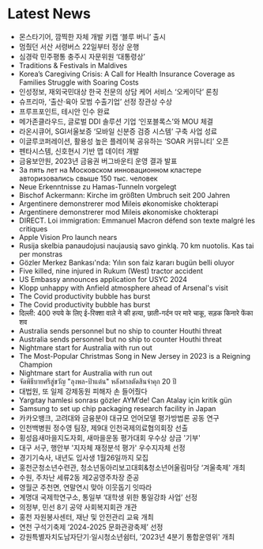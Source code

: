 # Latest News
-  몬스타기어, 깜찍한 자체 개발 키캡 ‘블루 버니’ 출시
-  멈췄던 서산 서령버스 22일부터 정상 운행
-  심경락 민주평통 충주시 자문위원 ‘대통령상’
-  Traditions & Festivals in Maldives
-  Korea’s Caregiving Crisis: A Call for Health Insurance Coverage as Families Struggle with Soaring Costs
-  인성정보, 재외국민대상 한국 전문의 상담 케어 서비스 ‘오케이닥’ 론칭
-  슈프리마, ‘출산·육아 모범 수출기업’ 선정 장관상 수상
-  프루프포인트, 테시안 인수 완료
-  메가존클라우드, 글로벌 DDI 솔루션 기업 ‘인포블록스’와 MOU 체결
-  라온시큐어, SGI서울보증 ‘모바일 신분증 검증 시스템’ 구축 사업 성료
-  이글루코퍼레이션, 활용성 높은 플레이북 공유하는 ‘SOAR 커뮤니티’ 오픈
-  펜타시스템, 신호현시 기반 맵 데이터 개발
-  금융보안원, 2023년 금융권 버그바운티 운영 결과 발표
-  За пять лет на Московском инновационном кластере авторизовались свыше 150 тыс. человек
-  Neue Erkenntnisse zu Hamas-Tunneln vorgelegt
-  Bischof Ackermann: Kirche im größten Umbruch seit 200 Jahren
-  Argentinere demonstrerer mod Mileis økonomiske chokterapi
-  Argentinere demonstrerer mod Mileis økonomiske chokterapi
-  DIRECT. Loi immigration: Emmanuel Macron défend son texte malgré les critiques
-  Apple Vision Pro launch nears
-  Rusija skelbia panaudojusi naujausią savo ginklą. 70 km nuotolis. Kas tai per monstras
-  Gözler Merkez Bankası'nda: Yılın son faiz kararı bugün belli oluyor
-  Five killed, nine injured in Rukum (West) tractor accident
-  US Embassy announces application for USYC 2024
-  Klopp unhappy with Anfield atmosphere ahead of Arsenal's visit
-  The Covid productivity bubble has burst
-  The Covid productivity bubble has burst
-  दिल्ली: 400 रुपये के लिए ई-रिक्शा वाले ने की हत्या, छाती-गर्दन पर मारे चाकू, सड़क किनारे फेंका शव
-  Australia sends personnel but no ship to counter Houthi threat
-  Australia sends personnel but no ship to counter Houthi threat
-  Nightmare start for Australia with run out
-  The Most-Popular Christmas Song in New Jersey in 2023 is a Reigning Champion
-  Nightmare start for Australia with run out
-  จัดพิธีบายศรีสู่ขวัญ "ลุงพล-ป้าแต๋น" หลังศาลตัดสินจำคุก 20 ปี
-  대법원, 또 일제 강제동원 피해자 손 들어줬다
-  Yargıtay hamlesi sonrası gözler AYM’de! Can Atalay için kritik gün
-  Samsung to set up chip packaging research facility in Japan
-  카카오뱅크, 고려대와 금융분야 대규모 언어모델 평가방법론 공동 연구
-  인천백병원 정수영 팀장, 제9대 인천국제의료협의회장 선출
-  횡성읍새마을지도자회, 새마을운동 평가대회 우수상 상금 '기부'
-  대구 서구, 행안부 '지자체 재정분석 평가' 우수지자체 선정
-  경기기숙사, 내년도 입사생 1월26일까지 모집
-  홍천군청소년수련관, 청소년동아리보고대회&청소년어울림마당 ‘겨울축제' 개최
-  수원, 주차난 세류2동 제2공영주차장 준공
-  영월군 주천면, 연말연시 맞아 이웃돕기 잇따라
-  계명대 국제학연구소, 통일부 ‘대학생 위한 통일강좌 사업’ 선정
-  의정부, 민선 8기 공약 사회복지회관 개관
-  홍천 자원봉사센터, 재난 및 안전관리 교육 개최
-  연천 구석기축제 ‘2024-2025 문화관광축제’ 선정
-  강원특별자치도남자단기·일시청소년쉼터, '2023년 4분기 통합운영위' 개최
